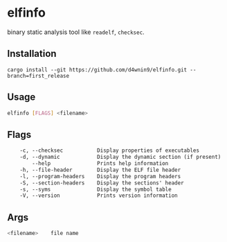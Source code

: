 # elfinfo
binary static analysis tool like `readelf`, `checksec`.

## Installation
```install
cargo install --git https://github.com/d4wnin9/elfinfo.git --branch=first_release
```

## Usage
```sh
elfinfo [FLAGS] <filename>
```

## Flags
```txt
    -c, --checksec           Display properties of executables
    -d, --dynamic            Display the dynamic section (if present)
        --help               Prints help information
    -h, --file-header        Display the ELF file header
    -l, --program-headers    Display the program headers
    -S, --section-headers    Display the sections' header
    -s, --syms               Display the symbol table
    -V, --version            Prints version information
```

## Args
```sh
<filename>    file name
```

